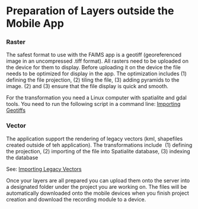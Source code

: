 Preparation of Layers outside the Mobile App
=========================================================================================



### Raster

The safest format to use with the FAIMS app is a geotiff (georeferenced
image in an uncompressed .tiff format). All rasters need to be uploaded
on the device for them to display. Before uploading it on the device the
file needs to be optimized for display in the app. The optimization
includes (1) defining the file projection, (2) tiling the file, (3)
adding pyramids to the image. (2) and (3) ensure that the file display
is quick and smooth.

For the transformation you need a Linux computer with spatialite and
gdal tools. You need to run the following script in a command
line: [Importing Geotiffs](../Importing+GeoTiffs+into+FAIMS+Android+App)

### Vector

The application support the rendering of legacy vectors (kml,
shapefiles created outside of teh application). The transformations
include  (1) defining the projection, (2) importing of the file into
Spatialite database, (3) indexing the
database

See: [Importing Legacy Vectors](../Importing+Shape+files+into+Spatialite+Database)

Once your layers are all prepared you can upload them onto the server
into a designated folder under the project you are working on. The files
will be automatically downloaded onto the mobile devices when you finish
project creation and download the recording module to a device.


</div>
